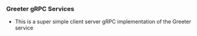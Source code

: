 ### Greeter gRPC Services 
- This is a super simple client server gRPC implementation of the Greeter service